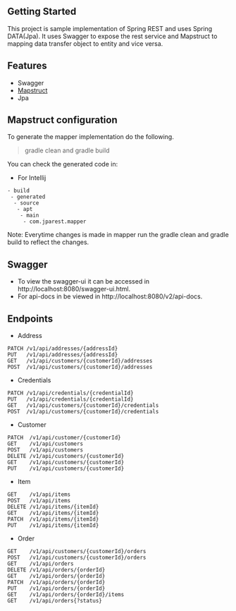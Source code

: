 ## Getting Started
This project is sample implementation of Spring REST and uses Spring DATA(Jpa). It uses Swagger to expose the rest service and Mapstruct to mapping data transfer object to entity and vice versa.

## Features
* Swagger
* [Mapstruct](http://mapstruct.org/)
* Jpa

## Mapstruct configuration
To generate the mapper implementation do the following.
>gradle clean and gradle build

You can check the generated code in:
* For Intellij
```
- build
 - generated
  - source
   - apt
    - main
     - com.jparest.mapper
```
Note: Everytime changes is made in mapper run the gradle clean and gradle build to reflect the changes. 

## Swagger
* To view the swagger-ui it can be accessed in http://localhost:8080/swagger-ui.html.
* For api-docs in be viewed in http://localhost:8080/v2/api-docs.

## Endpoints
* Address
```
PATCH /v1/api/addresses/{addressId}
PUT   /v1/api/addresses/{addressId}
GET   /v1/api/customers/{customerId}/addresses
POST  /v1/api/customers/{customerId}/addresses
```
* Credentials
```
PATCH /v1/api/credentials/{credentialId}
PUT   /v1/api/credentials/{credentialId}
GET   /v1/api/customers/{customerId}/credentials
POST  /v1/api/customers/{customerId}/credentials
```
* Customer
```
PATCH  /v1/api/customer/{customerId}
GET    /v1/api/customers
POST   /v1/api/customers
DELETE /v1/api/customers/{customerId}
GET    /v1/api/customers/{customerId}
PUT    /v1/api/customers/{customerId}
```
* Item
```
GET    /v1/api/items
POST   /v1/api/items
DELETE /v1/api/items/{itemId}
GET    /v1/api/items/{itemId}
PATCH  /v1/api/items/{itemId}
PUT    /v1/api/items/{itemId}
```
* Order
```
GET    /v1/api/customers/{customerId}/orders
POST   /v1/api/customers/{customerId}/orders
GET    /v1/api/orders
DELETE /v1/api/orders/{orderId}
GET    /v1/api/orders/{orderId}
PATCH  /v1/api/orders/{orderId}
PUT    /v1/api/orders/{orderId}
GET    /v1/api/orders/{orderId}/items
GET    /v1/api/orders{?status}
```
